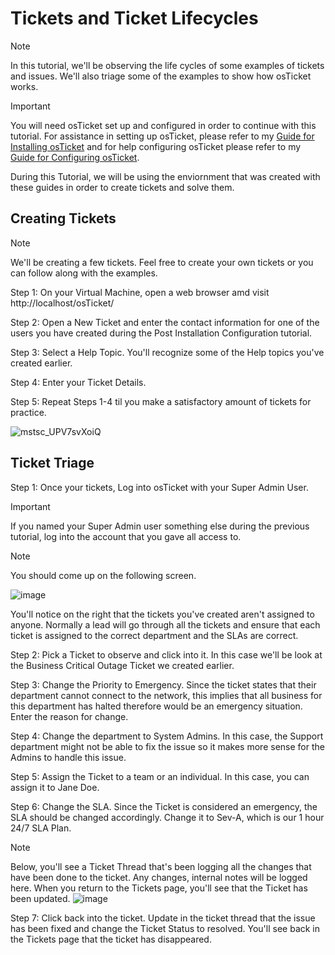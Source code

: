 # Tickets and Ticket Lifecycles

> [!Note]
> In this tutorial, we'll be observing the life cycles of some examples of tickets and issues. We'll also triage some of the examples to show how osTicket works.

> [!Important]
> You will need osTicket set up and configured in order to continue with this tutorial. For assistance in setting up osTicket, please refer to my [Guide for Installing osTicket](https://github.com/EMoniSmall/osInstall) and for help configuring osTicket please refer to my [Guide for Configuring osTicket](https://github.com/EMoniSmall/osPostConfig).
>
> During this Tutorial, we will be using the enviornment that was created with these guides in order to create tickets and solve them. 

<h2>Creating Tickets</h2>

> [!Note]
> We'll be creating a few tickets. Feel free to create your own tickets or you can follow along with the examples.

Step 1: On your Virtual Machine, open a web browser amd visit http://localhost/osTicket/

Step 2: Open a New Ticket and enter the contact information for one of the users you have created during the Post Installation Configuration tutorial. 

Step 3: Select a Help Topic. You'll recognize some of the Help topics you've created earlier.

Step 4: Enter your Ticket Details.

Step 5: Repeat Steps 1-4 til you make a satisfactory amount of tickets for practice.

![mstsc_UPV7svXoiQ](https://github.com/EMoniSmall/osTicketLife/assets/166156618/adc0425b-7e9e-4cb9-a890-2e2679eba927)

<h2>Ticket Triage</h2>

Step 1: Once your tickets, Log into osTicket with your Super Admin User.
> [!Important]
> If you named your Super Admin user something else during the previous tutorial, log into the account that you gave all access to.

> [!Note]
> You should come up on the following screen.
> 
> ![image](https://github.com/EMoniSmall/osTicketLife/assets/166156618/ab473db1-1a1f-4bb1-8094-b8694696e656)
>
> You'll notice on the right that the tickets you've created aren't assigned to anyone. Normally a lead will go through all the tickets and ensure that each ticket is assigned to the correct department and the SLAs are correct.

Step 2: Pick a Ticket to observe and click into it. In this case we'll be look at the Business Critical Outage Ticket we created earlier. 

Step 3: Change the Priority to Emergency. Since the ticket states that their department cannot connect to the network, this implies that all business for this department has halted therefore would be an emergency situation. Enter the reason for change.

Step 4: Change the department to System Admins. In this case, the Support department might not be able to fix the issue so it makes more sense for the Admins to handle this issue. 

Step 5: Assign the Ticket to a team or an individual. In this case, you can assign it to Jane Doe.

Step 6: Change the SLA. Since the Ticket is considered an emergency, the SLA should be changed accordingly. Change it to Sev-A, which is our 1 hour 24/7 SLA Plan. 

> [!Note]
> Below, you'll see a Ticket Thread that's been logging all the changes that have been done to the ticket. Any changes, internal notes will be logged here. When you return to the Tickets page, you'll see that the Ticket has been updated.
> ![image](https://github.com/EMoniSmall/osTicketLife/assets/166156618/0cae9bac-1231-4e58-9417-235f0986839e)

Step 7: Click back into the ticket. Update in the ticket thread that the issue has been fixed and change the Ticket Status to resolved. You'll see back in the Tickets page that the ticket has disappeared. 

